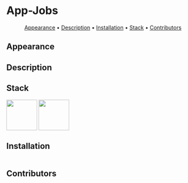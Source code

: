 # App-Jobs

<p align="center">
    <a href="#appearance">Appearance</a> &bull;
    <a href="#description">Description</a> &bull;
    <a href="#installation">Installation</a> &bull;
    <a href="#stack">Stack</a> &bull;
    <a href="#contributors">Contributors</a>
</p>

## Appearance


<h3 align="center"></h3>

## Description



## Stack
<div>
        <img align=top
            src="https://user-images.githubusercontent.com/64670953/221332430-ba468322-09ca-4a86-b322-57a5a8660666.png"
            alt="" width="80" height="80">
        <img align=top
            src="https://user-images.githubusercontent.com/64670953/177218510-1abd1b80-4f8f-4747-bed1-686a615a951a.svg"
            alt="" width="80" height="80">
<div>
  
## Installation
```bash


```
## Contributors
